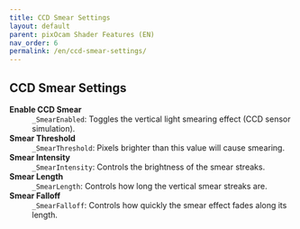 ```yaml
---
title: CCD Smear Settings
layout: default
parent: pixOcam Shader Features (EN)
nav_order: 6
permalink: /en/ccd-smear-settings/
---
```


## CCD Smear Settings

<dl>
  <dt><strong>Enable CCD Smear</strong></dt>
  <dd><code>_SmearEnabled</code>: Toggles the vertical light smearing effect (CCD sensor simulation).</dd>

  <dt><strong>Smear Threshold</strong></dt>
  <dd><code>_SmearThreshold</code>: Pixels brighter than this value will cause smearing.</dd>

  <dt><strong>Smear Intensity</strong></dt>
  <dd><code>_SmearIntensity</code>: Controls the brightness of the smear streaks.</dd>

  <dt><strong>Smear Length</strong></dt>
  <dd><code>_SmearLength</code>: Controls how long the vertical smear streaks are.</dd>

  <dt><strong>Smear Falloff</strong></dt>
  <dd><code>_SmearFalloff</code>: Controls how quickly the smear effect fades along its length.</dd>
</dl> 